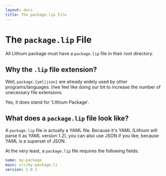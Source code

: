 ```yaml
---
layout: docs
title: The package.lip File
---
```


# The `package.lip` File

All Lithium package must have a `package.lip` file in their root directory.

## Why the `.lip` file extension?

Well, `package.{yml|json}` are already widely used by other programs/languages. I/we feel like doing our bit to increase the number of unecessary file extensions.

Yes, it does stand for 'LIthium Package'. 

## What does a `package.lip` file look like?

A `package.lip` file is actually a YAML file. Because it's YAML (Lithium will parse it as YAML version 1.2), you can also use JSON if you like, because YAML is a superset of JSON.

At the very least, a `package.lip` file requires the following fields:

```yaml
name: my-package
main: src/my-package.li
version: 1.0.1
```